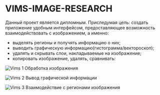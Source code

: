 # VIMS-IMAGE-RESEARCH

Данный проект является дипломным. Приследумая цель: создать приложение  удобным интерфейсом, предоставляющее возможность взаимодействовать с изображением, а именно:
  - выделять регионы и получять информацию о них;
  - выводить графическую информацию(гистограмма/вектороскоп);
  - удалять и скрывать слои, накладываемые на изображение;
  - копировать изображение, удалять, сравнивать:


![Vims 1](https://user-images.githubusercontent.com/53002931/138755356-0ce126d9-ad5e-4d5b-ba87-6fa9eef2d12d.gif)
Обработка изображения



![Vims 2](https://user-images.githubusercontent.com/53002931/138755386-60644170-5e8e-4ca1-9dea-94a61e7db2d8.gif)
Вывод графической информации



![Vims 3](https://user-images.githubusercontent.com/53002931/138755397-0208d491-6b9d-422a-8798-31c45f1820b3.gif)
Взаимодействие с регионами изображения
